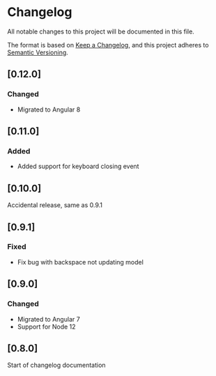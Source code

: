 # Changelog

All notable changes to this project will be documented in this file.

The format is based on [Keep a Changelog](https://keepachangelog.com/en/1.0.0/),
and this project adheres to [Semantic Versioning](https://semver.org/spec/v2.0.0.html).

## [0.12.0]

### Changed

- Migrated to Angular 8

## [0.11.0]

### Added

- Added support for keyboard closing event

## [0.10.0]

Accidental release, same as 0.9.1

## [0.9.1]

### Fixed

- Fix bug with backspace not updating model

## [0.9.0]

### Changed

- Migrated to Angular 7
- Support for Node 12

## [0.8.0]

Start of changelog documentation
